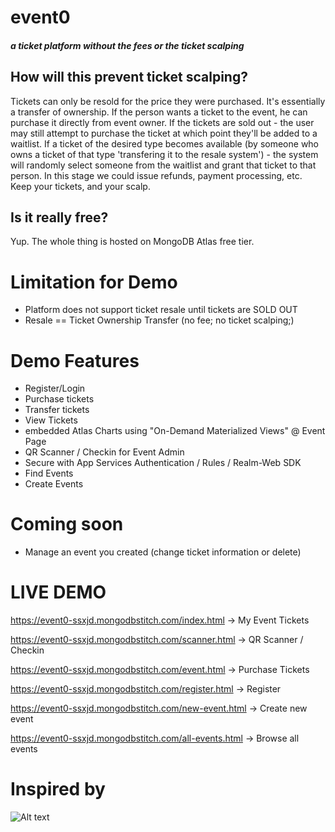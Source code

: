 # event0
##### a ticket platform without the fees or the ticket scalping

## How will this prevent ticket scalping?
Tickets can only be resold for the price they were purchased. It's essentially a transfer of ownership. 
If the person wants a ticket to the event, he can purchase it directly from event owner. If the tickets are sold out - the user may still attempt to purchase the ticket at which point they'll be added to a waitlist. If a ticket of the desired type becomes available (by someone who owns a ticket of that type 'transfering it to the resale system') - the system will randomly select someone from the waitlist and grant that ticket to that person. In this stage we could issue refunds, payment processing, etc. Keep your tickets, and your scalp. 

## Is it really free?
Yup. The whole thing is hosted on MongoDB Atlas free tier. 

# Limitation for Demo
- Platform does not support ticket resale until tickets are SOLD OUT
- Resale == Ticket Ownership Transfer (no fee; no ticket scalping;)

# Demo Features
- Register/Login
- Purchase tickets
- Transfer tickets
- View Tickets
- embedded Atlas Charts using "On-Demand Materialized Views" @ Event Page
- QR Scanner / Checkin for Event Admin
- Secure with App Services Authentication / Rules / Realm-Web SDK
- Find Events
- Create Events

# Coming soon
- Manage an event you created (change ticket information or delete)

# LIVE DEMO 
https://event0-ssxjd.mongodbstitch.com/index.html -> My Event Tickets

https://event0-ssxjd.mongodbstitch.com/scanner.html -> QR Scanner / Checkin

https://event0-ssxjd.mongodbstitch.com/event.html -> Purchase Tickets

https://event0-ssxjd.mongodbstitch.com/register.html -> Register

https://event0-ssxjd.mongodbstitch.com/new-event.html -> Create new event

https://event0-ssxjd.mongodbstitch.com/all-events.html -> Browse all events



# Inspired by 
![Alt text](https://external-content.duckduckgo.com/iu/?u=http%3A%2F%2Fhispanicprwire.com%2Fwp-content%2Fuploads%2F2015%2F11%2FLA56683LOGO-b.jpg&f=1&nofb=1&ipt=1ba378962d2b52e51a286ce1a9a1f6e6aef7c4c18ffd67ff6543d267dc96d832&ipo=images "a title")
